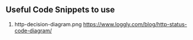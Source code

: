 ## Useful Code Snippets to use

1. http-decision-diagram.png
   https://www.loggly.com/blog/http-status-code-diagram/
